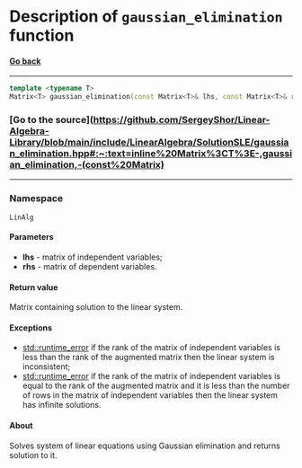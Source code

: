 # Description of `gaussian_elimination` function
#### [Go back](https://github.com/SergeyShor/Linear-Algebra-Library/blob/main/docs/Documentation.md)
---
```cpp
template <typename T>
Matrix<T> gaussian_elimination(const Matrix<T>& lhs, const Matrix<T>& rhs)
```
### [Go to the source](https://github.com/SergeyShor/Linear-Algebra-Library/blob/main/include/LinearAlgebra/SolutionSLE/gaussian_elimination.hpp#:~:text=inline%20Matrix%3CT%3E-,gaussian_elimination,-(const%20Matrix)
---
### Namespace 
`LinAlg`
#### **Parameters**
- **lhs** - matrix of independent variables;
- **rhs** - matrix of dependent variables.
#### **Return value**
Matrix containing solution to the linear system.
#### **Exceptions**
- [std::runtime_error](https://en.cppreference.com/w/cpp/error/runtime_error) if the rank of the matrix of independent variables is less than the rank of the augmented matrix then the linear system is inconsistent;
- [std::runtime_error](https://en.cppreference.com/w/cpp/error/runtime_error) if the rank of the matrix of independent variables is equal to the rank of the augmented matrix and it is less than the number of rows in the matrix of independent variables then the linear system has infinite solutions.
#### **About**
Solves system of linear equations using Gaussian elimination and returns solution to it.